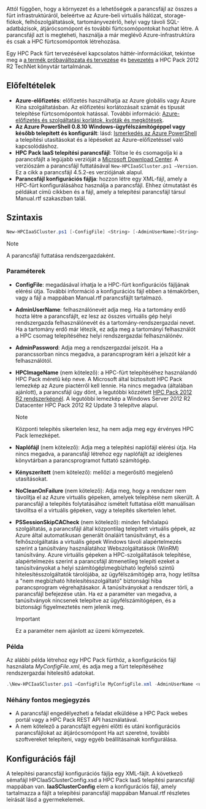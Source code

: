 



Attól függően, hogy a környezet és a lehetőségek a parancsfájl az összes a fürt infrastruktúráról, beleértve az Azure-beli virtuális hálózat, storage-fiókok, felhőszolgáltatások, tartományvezérlő, helyi vagy távoli SQL-adatbázisok, átjárócsomópont és további fürtcsomópontokat hozhat létre. A parancsfájl azt is megteheti, használja a már meglévő Azure-infrastruktúra és csak a HPC fürtcsomópontok létrehozása.

Egy HPC Pack fürt tervezésével kapcsolatos háttér-információkat, tekintse meg a [a termék próbaváltozata és tervezése](https://technet.microsoft.com/library/jj899596.aspx) és [bevezetés](https://technet.microsoft.com/library/jj899590.aspx) a HPC Pack 2012 R2 TechNet könyvtár tartalmának.

## <a name="prerequisites"></a>Előfeltételek
* **Azure-előfizetés**: előfizetés használhatja az Azure globális vagy Azure Kína szolgáltatásban. Az előfizetési korlátozásait számát és típusát telepítése fürtcsomópontok hatással. További információ: [Azure-előfizetés és szolgáltatási korlátok, kvóták és megkötések](../articles/azure-subscription-service-limits.md).
* **Az Azure PowerShell 0.8.10 Windows-ügyfélszámítógéppel vagy később telepített és konfigurált**: lásd: [Ismerkedés az Azure PowerShell](/powershell/azureps-cmdlets-docs) a telepítési utasításokat és a lépéseket az Azure-előfizetéssel való kapcsolódáshoz.
* **HPC Pack IaaS telepítési parancsfájl**: Töltse le és csomagolja ki a parancsfájlt a legújabb verzióját a [Microsoft Download Center](https://www.microsoft.com/download/details.aspx?id=44949). A verziószám a parancsfájl futtatásával `New-HPCIaaSCluster.ps1 –Version`. Ez a cikk a parancsfájl 4.5.2-es verziójának alapul.
* **Parancsfájl konfigurációs fájlja**: hozzon létre egy XML-fájl, amely a HPC-fürt konfigurálásához használja a parancsfájl. Ehhez útmutatást és példákat című cikkben és a fájl, amely a telepítési parancsfájl társul Manual.rtf szakaszban talál.

## <a name="syntax"></a>Szintaxis
```PowerShell
New-HPCIaaSCluster.ps1 [-ConfigFile] <String> [-AdminUserName]<String> [[-AdminPassword] <String>] [[-HPCImageName] <String>] [[-LogFile] <String>] [-Force] [-NoCleanOnFailure] [-PSSessionSkipCACheck] [<CommonParameters>]
```
> [!NOTE]
> A parancsfájl futtatása rendszergazdaként.
> 
> 

### <a name="parameters"></a>Paraméterek
* **ConfigFile**: megadásával írhatja le a HPC-fürt konfigurációs fájljának elérési útja. További információ a konfigurációs fájl ebben a témakörben, vagy a fájl a mappában Manual.rtf parancsfájlt tartalmazó.
* **AdminUserName**: felhasználónevét adja meg. Ha a tartomány erdő hozta létre a parancsfájlt, ez lesz az összes virtuális gép helyi rendszergazda felhasználónevét és a tartomány-rendszergazdai nevet. Ha a tartomány erdő már létezik, ez adja meg a tartományi felhasználót a HPC csomag telepítéséhez helyi rendszergazdai felhasználónév.
* **AdminPassword**: Adja meg a rendszergazdai jelszót. Ha a parancssorban nincs megadva, a parancsprogram kéri a jelszót kér a felhasználótól.
* **HPCImageName** (nem kötelező): a HPC-fürt telepítéséhez használandó HPC Pack méretű kép neve. A Microsoft által biztosított HPC Pack lemezkép az Azure piactérről kell lennie. Ha nincs megadva (általában ajánlott), a parancsfájl úgy dönt, a legutóbbi közzétett [HPC Pack 2012 R2 rendszerképnél](https://azure.microsoft.com/marketplace/partners/microsoft/hpcpack2012r2onwindowsserver2012r2/). A legutóbbi lemezkép a Windows Server 2012 R2 Datacenter HPC Pack 2012 R2 Update 3 telepítve alapul.
  
  > [!NOTE]
  > Központi telepítés sikertelen lesz, ha nem adja meg egy érvényes HPC Pack lemezképet.
  > 
  > 
* **Naplófájl** (nem kötelező): Adja meg a telepítési naplófájl elérési útja. Ha nincs megadva, a parancsfájl létrehoz egy naplófájlt az ideiglenes könyvtárban a parancsprogramot futtató számítógép.
* **Kényszerített** (nem kötelező): mellőzi a megerősítő megjelenő utasításokat.
* **NoCleanOnFailure** (nem kötelező): Adja meg, hogy a rendszer nem távolítja el az Azure virtuális gépeken, amelyek telepítése nem sikerült. A parancsfájl a telepítés folytatásához ismételt futtatása előtt manuálisan távolítsa el a virtuális gépeken, vagy a telepítés sikertelen lehet.
* **PSSessionSkipCACheck** (nem kötelező): minden felhőalapú szolgáltatás, a parancsfájl által központilag telepített virtuális gépek, az Azure által automatikusan generált önaláírt tanúsítványt, és a felhőszolgáltatás a virtuális gépek Windows távoli alapértelmezés szerint a tanúsítvány használatához Webszolgáltatások (WinRM) tanúsítvány. Azure virtuális gépeken a HPC-szolgáltatások telepítése, alapértelmezés szerint a parancsfájl átmenetileg telepíti ezeket a tanúsítványokat a helyi számítógép\\megbízható legfelső szintű hitelesítésszolgáltatók tárolójába, az ügyfélszámítógép arra, hogy letiltsa a "nem megbízható hitelesítésszolgáltató" biztonsági hiba parancsprogram végrehajtásakor. A tanúsítványokat a rendszer törli, a parancsfájl befejezése után. Ha ez a paraméter van megadva, a tanúsítványok nincsenek telepítve az ügyfélszámítógépen, és a biztonsági figyelmeztetés nem jelenik meg.
  
  > [!IMPORTANT]
  > Ez a paraméter nem ajánlott az üzemi környezetek.
  > 
  > 

### <a name="example"></a>Példa
Az alábbi példa létrehoz egy HPC Pack fürthöz, a konfigurációs fájl használata *MyConfigFile.xml*, és adja meg a fürt telepítéséhez rendszergazdai hitelesítő adatokat.

```PowerShell
.\New-HPCIaaSCluster.ps1 –ConfigFile MyConfigFile.xml -AdminUserName <username> –AdminPassword <password>
```

### <a name="additional-considerations"></a>Néhány fontos megjegyzés
* A parancsfájl engedélyezheti a feladat elküldése a HPC Pack webes portál vagy a HPC Pack REST API használatával.
* A nem kötelező a parancsfájlt egyéni előtti és utáni konfigurációs parancsfájlokat az átjárócsomópont Ha azt szeretné, további szoftvereket telepíteni, vagy egyéb beállításainak konfigurálása.

## <a name="configuration-file"></a>Konfigurációs fájl
A telepítési parancsfájl konfigurációs fájlja egy XML-fájlt. A következő sémafájl HPCIaaSClusterConfig.xsd a HPC Pack IaaS telepítési parancsfájl mappában van. **IaaSClusterConfig** elem a konfigurációs fájl, amely tartalmazza a fájlt a telepítési parancsfájl mappában Manual.rtf részletes leírását lásd a gyermekelemek.

